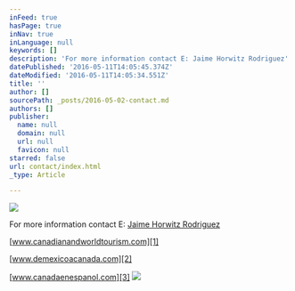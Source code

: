 ```yaml
---
inFeed: true
hasPage: true
inNav: true
inLanguage: null
keywords: []
description: 'For more information contact E: Jaime Horwitz Rodriguez'
datePublished: '2016-05-11T14:05:45.374Z'
dateModified: '2016-05-11T14:05:34.551Z'
title: ''
author: []
sourcePath: _posts/2016-05-02-contact.md
authors: []
publisher:
  name: null
  domain: null
  url: null
  favicon: null
starred: false
url: contact/index.html
_type: Article

---
```

![](https://the-grid-user-content.s3-us-west-2.amazonaws.com/d47c5cc1-88b5-49ff-bc0e-0a7155e099d3.jpg)

For more information contact E: [Jaime Horwitz Rodriguez][0]

[www.canadianandworldtourism.com][1]

[www.demexicoacanada.com][2]

[www.canadaenespanol.com][3]
![](https://the-grid-user-content.s3-us-west-2.amazonaws.com/d57713ab-0cb5-4ce4-86bd-f9bb8ff94c67.jpg)

[0]: mailto:jaime.horwitz@gmail.com
[1]: http://www.canadianandworldtourism.com/
[2]: https://demexicoacanada.com/
[3]: http://www.canadaenespanol.com/